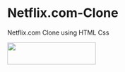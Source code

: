 # Netflix.com-Clone
Netflix.com Clone using HTML Css

<img  style="image-size: 20%; height: 50px; width: 200px" src="https://www.edigitalagency.com.au/wp-content/uploads/netflix-logo-png-large.png" >
